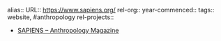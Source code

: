alias::
URL:: https://www.sapiens.org/
rel-org::
year-commenced::
tags:: website, #anthropology
rel-projects::


- [SAPIENS – Anthropology Magazine](https://www.sapiens.org/)
